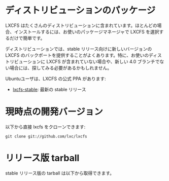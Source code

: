 
# ディストリビューションのパッケージ <!-- Distribution packages -->
<!--
LXCFS is included in many Linux distributions. In most cases installing it is as simple as selecting it in your package manager.
-->
LXCFS はたくさんのディストリビューションに含まれています。ほとんどの場合、インストールするには、お使いのパッケージマネージャで LXCFS を選択するだけで簡単です。

<!--
Distributions also often provide backports of newer versions of LXCFS for their stable releases. You may want to look for that, especially if your distribution doesn't include LXCFS at all or not the new 4.0 branch.
-->
ディストリビューションでは、stable リリース向けに新しいバージョンの LXCFS のバックポートを提供することがよくあります。特に、お使いのディストリビューションに LXCFS が含まれていない場合や、新しい 4.0 ブランチでない場合には、探してみる必要があるかもしれません。

<!--
For Ubuntu users, we have an official PPA for LXCFS:
-->
Ubuntuユーザは、LXCFS の公式 PPA があります:

* [lxcfs-stable](https://launchpad.net/~ubuntu-lxc/+archive/lxcfs-stable): 最新の stable リリース <!-- Latest stable release -->

# 現時点の開発バージョン <!-- Current development version -->

<!--
You can clone lxcfs directly with:
-->
以下から直接 lxcfs をクローンできます:

    git clone git://github.com/lxc/lxcfs

# リリース版 tarball <!-- Release tarballs -->

<!--
Stable release tarballs are available for download below.
-->
stable リリース版の tarball は以下から取得できます。
